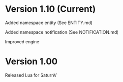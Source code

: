 # Version 1.10 (Current)
Added namespace entity (See ENTITY.md)

Added namespace notification (See NOTIFICATION.md)

Improved engine

# Version 1.00
Released Lua for SaturnV
